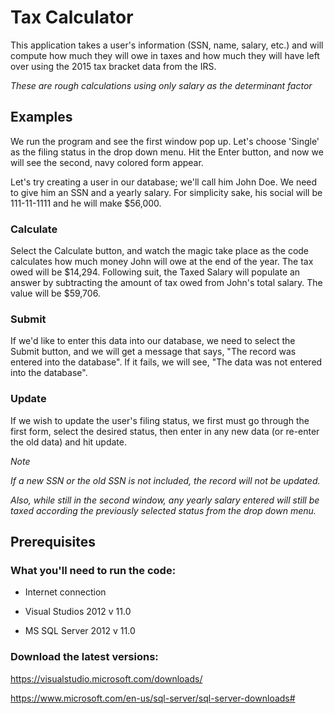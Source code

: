 # Tax Calculator
This application takes a user's information (SSN, name, salary, etc.) and will compute how much they will owe in taxes and how much they will have left over using the 2015 tax bracket data from the IRS.

*These are rough calculations using only salary as the determinant factor*

## Examples
We run the program and see the first window pop up. Let's choose 'Single' as the filing status in the drop down menu.
Hit the Enter button, and now we will see the second, navy colored form appear.

Let's try creating a user in our database; we'll call him John Doe. We need to give him an SSN and a yearly salary.
For simplicity sake, his social will be 111-11-1111 and he will make $56,000.

### Calculate
Select the Calculate button, and watch the magic take place as the code calculates how much money John will owe at the end of the year.
The tax owed will be $14,294. Following suit, the Taxed Salary will populate an answer by subtracting the amount of tax owed from John's total salary. The value will be $59,706.

### Submit
If we'd like to enter this data into our database, we need to select the Submit button, and we will get a message that says, "The record was entered into the database". If it fails, we will see, "The data was not entered into the database".

### Update
If we wish to update the user's filing status, we first must go through the first form, select the desired status, then enter in any new data (or re-enter the old data) and hit update.

*Note*

*If a new SSN or the old SSN is not included, the record will not be updated.*

*Also, while still in the second window, any yearly salary entered will still be taxed according the previously selected status from the drop down menu.*

## Prerequisites

### What you'll need to run the code:

* Internet connection

* Visual Studios 2012 v 11.0

* MS SQL Server 2012 v 11.0

### Download the latest versions:

https://visualstudio.microsoft.com/downloads/

https://www.microsoft.com/en-us/sql-server/sql-server-downloads# 
